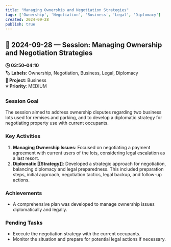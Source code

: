 ```yaml
---
title: "Managing Ownership and Negotiation Strategies"
tags: ['Ownership', 'Negotiation', 'Business', 'Legal', 'Diplomacy']
created: 2024-09-28
publish: true
---
```


## 📅 2024-09-28 — Session: Managing Ownership and Negotiation Strategies

**🕒 03:50–04:10**  
**🏷️ Labels**: Ownership, Negotiation, Business, Legal, Diplomacy  
**📂 Project**: Business  
**⭐ Priority**: MEDIUM  


### Session Goal
The session aimed to address ownership disputes regarding two business lots used for remises and parking, and to develop a diplomatic strategy for negotiating property use with current occupants.

### Key Activities
1. **Managing Ownership Issues**: Focused on negotiating a payment agreement with current users of the lots, considering legal escalation as a last resort.
2. **Diplomatic [[Strategy]]**: Developed a strategic approach for negotiation, balancing diplomacy and legal preparedness. This included preparation steps, initial approach, negotiation tactics, legal backup, and follow-up actions.

### Achievements
- A comprehensive plan was developed to manage ownership issues diplomatically and legally.

### Pending Tasks
- Execute the negotiation strategy with the current occupants.
- Monitor the situation and prepare for potential legal actions if necessary.
